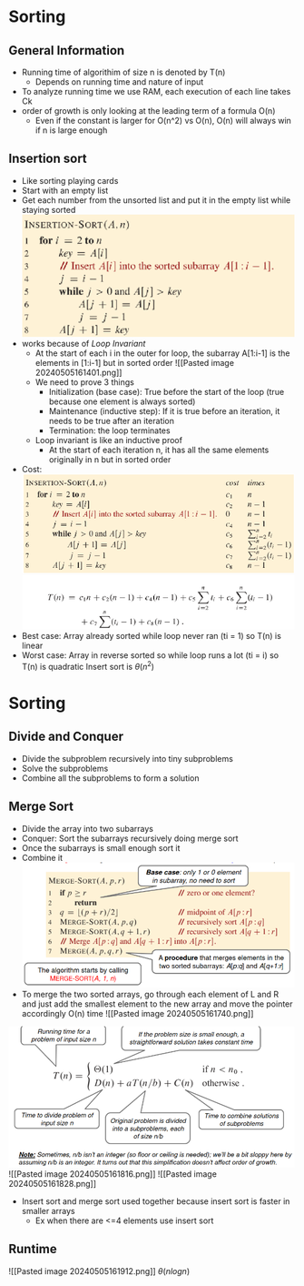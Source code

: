 # Sorting

## General Information
* Running time of algorithim of size n is denoted by T(n)
  * Depends on running time and nature of input
* To analyze running time we use RAM, each execution of each line takes Ck
* order of growth is only looking at the leading term of a formula O(n)
  * Even if the constant is larger for O(n^2) vs O(n), O(n) will always win if n is large enough



## Insertion sort
* Like sorting playing cards
* Start with an empty list
* Get each number from the unsorted list and put it in the empty list while staying sorted
![Psuedocode](image.png) 
* works because of *Loop Invariant*
  * At the start of each i in the outer for loop, the subarray A\[1:i-1] is the elements in \[1:i-1] but in sorted order
  ![[Pasted image 20240505161401.png]]
  * We need to prove 3 things
    * Initialization (base case): True before the start of the loop (true because one element is always sorted)
    * Maintenance (inductive step): If it is true before an iteration, it needs to be true after an iteration 
    * Termination: the loop terminates
  * Loop invariant is like an inductive proof
	  * At the start of each iteration n, it has all the same elements originally in n but in sorted order
* Cost:
![Alt text](image-1.png)
![Alt text](image-2.png)
* Best case: Array already sorted while loop never ran (ti = 1) so T(n) is linear
* Worst case: Array in reverse sorted so while loop runs a lot (ti = i) so T(n) is quadratic
Insert sort is $\theta(n^{2})$ 
# Sorting

## Divide and Conquer

* Divide the subproblem recursively into tiny subproblems
* Solve the subproblems
* Combine all the subproblems to form a solution

## Merge Sort

* Divide the array into two subarrays
* Conquer: Sort the subarrays recursively doing merge sort
* Once the subarrays is small enough sort it
* Combine it
![Alt text](image-3.png)
* To merge the two sorted arrays, go through each element of L and R and just add the smallest element to the new array and move the pointer accordingly O(n) time ![[Pasted image 20240505161740.png]]

![Alt text](image-4.png)
![[Pasted image 20240505161816.png]]
![[Pasted image 20240505161828.png]]
* Insert sort and merge sort used together because insert sort is faster in smaller arrays
  * Ex when there are <=4 elements use insert sort
## Runtime
![[Pasted image 20240505161912.png]]
$\theta(nlogn)$